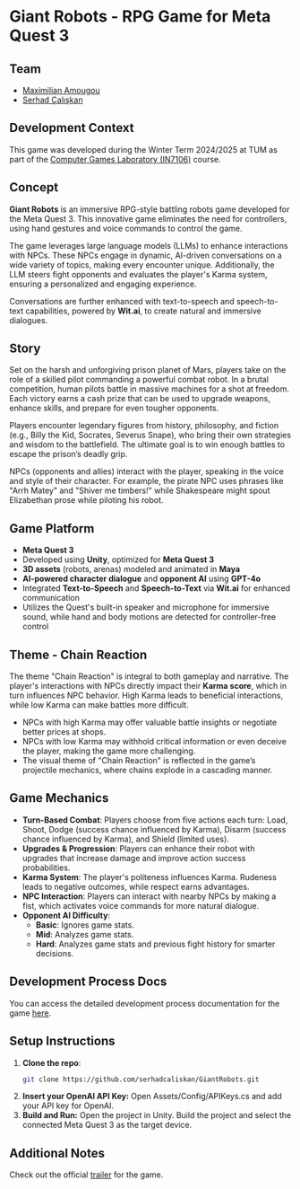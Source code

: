 # Giant Robots - RPG Game for Meta Quest 3

## Team
- [Maximilian Amougou](https://github.com/CallMeSwarley)
- [Serhad Çalışkan](https://github.com/serhadcaliskan)

## Development Context
This game was developed during the Winter Term 2024/2025 at TUM as part of the [Computer Games Laboratory (IN7106)](https://www.cs.cit.tum.de/cg/teaching/winter-term-24-25/computer-games-laboratory/) course.

## Concept
**Giant Robots** is an immersive RPG-style battling robots game developed for the Meta Quest 3. This innovative game eliminates the need for controllers, using hand gestures and voice commands to control the game.

The game leverages large language models (LLMs) to enhance interactions with NPCs. These NPCs engage in dynamic, AI-driven conversations on a wide variety of topics, making every encounter unique. Additionally, the LLM steers fight opponents and evaluates the player's Karma system, ensuring a personalized and engaging experience.

Conversations are further enhanced with text-to-speech and speech-to-text capabilities, powered by **Wit.ai**, to create natural and immersive dialogues.

## Story
Set on the harsh and unforgiving prison planet of Mars, players take on the role of a skilled pilot commanding a powerful combat robot. In a brutal competition, human pilots battle in massive machines for a shot at freedom. Each victory earns a cash prize that can be used to upgrade weapons, enhance skills, and prepare for even tougher opponents. 

Players encounter legendary figures from history, philosophy, and fiction (e.g., Billy the Kid, Socrates, Severus Snape), who bring their own strategies and wisdom to the battlefield. The ultimate goal is to win enough battles to escape the prison’s deadly grip.

NPCs (opponents and allies) interact with the player, speaking in the voice and style of their character. For example, the pirate NPC uses phrases like "Arrh Matey" and "Shiver me timbers!" while Shakespeare might spout Elizabethan prose while piloting his robot.

## Game Platform
- **Meta Quest 3**
- Developed using **Unity**, optimized for **Meta Quest 3**
- **3D assets** (robots, arenas) modeled and animated in **Maya**
- **AI-powered character dialogue** and **opponent AI** using **GPT-4o**
- Integrated **Text-to-Speech** and **Speech-to-Text** via **Wit.ai** for enhanced communication
- Utilizes the Quest's built-in speaker and microphone for immersive sound, while hand and body motions are detected for controller-free control

## Theme - Chain Reaction
The theme "Chain Reaction" is integral to both gameplay and narrative. The player's interactions with NPCs directly impact their **Karma score**, which in turn influences NPC behavior. High Karma leads to beneficial interactions, while low Karma can make battles more difficult. 

- NPCs with high Karma may offer valuable battle insights or negotiate better prices at shops.
- NPCs with low Karma may withhold critical information or even deceive the player, making the game more challenging.
- The visual theme of "Chain Reaction" is reflected in the game’s projectile mechanics, where chains explode in a cascading manner.

## Game Mechanics
- **Turn-Based Combat**: Players choose from five actions each turn: Load, Shoot, Dodge (success chance influenced by Karma), Disarm (success chance influenced by Karma), and Shield (limited uses).
- **Upgrades & Progression**: Players can enhance their robot with upgrades that increase damage and improve action success probabilities.
- **Karma System**: The player's politeness influences Karma. Rudeness leads to negative outcomes, while respect earns advantages.
- **NPC Interaction**: Players can interact with nearby NPCs by making a fist, which activates voice commands for more natural dialogue.
- **Opponent AI Difficulty**:
  - **Basic**: Ignores game stats.
  - **Mid**: Analyzes game stats.
  - **Hard**: Analyzes game stats and previous fight history for smarter decisions.

## Development Process Docs
You can access the detailed development process documentation for the game [here](https://collab.dvb.bayern/display/TUMgameslab2425winter/Giant+Robots).

## Setup Instructions
1. **Clone the repo**: 
   ```bash
   git clone https://github.com/serhadcaliskan/GiantRobots.git
2. **Insert your OpenAI API Key:**
   Open Assets/Config/APIKeys.cs and add your API key for OpenAI.
3. **Build and Run:**
   Open the project in Unity.
   Build the project and select the connected Meta Quest 3 as the target device.
   
## Additional Notes
Check out the official [trailer](https://youtu.be/VV73wE3DPkc?si=KosBeOoLj34EQat9) for the game.
